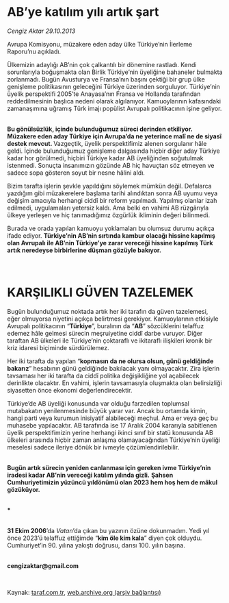 # AB’ye katılım yılı artık şart 

*Cengiz Aktar 29.10.2013*

<div class="yazi"><p>Avrupa Komisyonu, müzakere eden aday ülke Türkiye’nin İlerleme Raporu’nu açıkladı.  </p>
<p>Ülkemizin adaylığı AB’nin çok çalkantılı bir dönemine rastladı. Kendi sorunlarıyla boğuşmakta olan Birlik Türkiye’nin üyeliğine bahaneler bulmakta zorlanmadı. Bugün Avusturya ve Fransa’nın başını çektiği bir grup ülke genişleme politikasının geleceğini Türkiye üzerinden sorguluyor. Türkiye’nin üyelik perspektifi 2005’te Anayasa’nın Fransa ve Hollanda tarafından reddedilmesinin başlıca nedeni olarak algılanıyor. Kamuoylarının kafasındaki zamanaşımına uğramış Türk imajı popülist Avrupalı politikacının işine geliyor.</p>
<p><b><br/>Bu gönülsüzlük, içinde bulunduğumuz süreci derinden etkiliyor. Müzakere eden aday Türkiye için Avrupa’da ne yeterince malî ne de siyasî destek mevcut. </b>Vazgeçtik, üyelik perspektifimiz alenen sorgulanır hâle geldi. İçinde bulunduğumuz genişleme dalgasında hiçbir diğer aday Türkiye kadar hor görülmedi, hiçbiri Türkiye kadar AB üyeliğinden soğutulmak istenmedi. Sonuçta insanımızın gözünde AB hiç havuçtan söz etmeyen ve sadece sopa gösteren soyut bir nesne hâlini aldı.  </p>
<p>Bizim tarafta işlerin şevkle yapıldığını söylemek mümkün değil. Defalarca yazdığım gibi müzakerelere başlama tarihi alındıktan sonra AB uyumu veya değişim amacıyla herhangi ciddî bir reform yapılmadı. Yapılmış olanlar izah edilmedi, uygulamaları yetersiz kaldı. Ama belki en vahimi AB rüzgârıyla ülkeye yerleşen ve hiç tanımadığımız özgürlük ikliminin değeri bilinmedi. </p>
<p>Burada ve orada yapılan kamuoyu yoklamaları bu olumsuz durumu açıkça ifade ediyor. <b>Türkiye’nin AB’nin sırtında kambur olacağı hissine kapılmış olan Avrupalı ile AB’nin Türkiye’ye zarar vereceği hissine kapılmış Türk artık neredeyse birbirlerine düşman gözüyle bakıyor.</b>  </p>
<h1><br/>KARŞILIKLI GÜVEN TAZELEMEK</h1>
<p>Bugün bulunduğumuz noktada artık her iki tarafın da güven tazelemesi, eğer olmuyorsa niyetini açıkça belirtmesi gerekiyor. Kamuoylarının etkisiyle Avrupalı politikacının “<b>Türkiye</b>”, buralının da “<b>AB</b>” sözcüklerini telaffuz edemez hâle gelmesi sürecin meşruiyetine ciddî darbe vuruyor. Diğer taraftan AB ülkeleri ile Türkiye’nin çoktaraflı ve ikitaraflı ilişkileri kronik bir kriz idaresi biçiminde sürdürülemez. </p>
<p>Her iki tarafta da yapılan “<b>kopmasın da ne olursa olsun, günü geldiğinde bakarız</b>” hesabının günü geldiğinde bakılacak yanı olmayacaktır. Zira işlerin tavsaması her iki tarafta da ciddî politika değişikliğine yol açabilecek derinlikte olacaktır. En vahimi, işlerin tavsamasıyla oluşmakta olan belirsizliği siyasetten önce ekonomi değerlendirecektir.</p>
<p>Türkiye’de AB üyeliği konusunda var olduğu farzedilen toplumsal mutabakatın yenilenmesinde büyük yarar var. Ancak bu ortamda kimin, hangi parti veya kurumun inisiyatif alabileceği meçhul. Ama er veya geç bu muhasebe yapılacaktır. AB tarafında ise 17 Aralık 2004 kararıyla sabitlenen üyelik perspektifimizin yerine herhangi ikinci sınıf bir statü konusunda AB ülkeleri arasında hiçbir zaman anlaşma olamayacağından Türkiye’nin üyeliği meselesi sadece ileriye dönük bir ivmeyle çözümlendirilebilir. </p>
<p><b><br/>Bugün artık sürecin yeniden canlanması için gereken ivme Türkiye’nin iradesi kadar AB’nin vereceği katılım yılında gizli.</b> <b>Şahsen Cumhuriyetimizin yüzüncü yıldönümü olan 2023 hem hoş hem de mâkul gözüküyor. </b></p>
<p><b><br/>*</b></p>
<p><b><br/>31 Ekim 2006</b>’da <i>Vatan</i>’da çıkan bu yazının özüne dokunmadım. Yedi yıl önce 2023’ü telaffuz ettiğimde “<b>kim öle kim kala</b>” diyen çok olduydu. Cumhuriyet’in 90. yılına yakıştı doğrusu, darısı 100. yılın başına.</p><b>
<p><br/>cengizaktar@gmail.com</p>
<p></p></b> 
</div>

Kaynak: [taraf.com.tr](http://www.taraf.com.tr/cengiz-aktar/makale-ab-ye-katilim-yili-artik-sart.htm), [web.archive.org (arşiv bağlantısı)](http://web.archive.org/web/20131030005820/http://www.taraf.com.tr/cengiz-aktar/makale-ab-ye-katilim-yili-artik-sart.htm)

